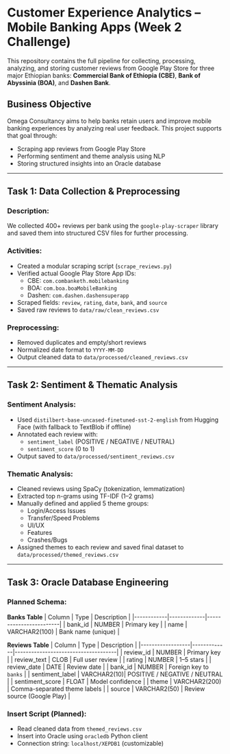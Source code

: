 #  Customer Experience Analytics – Mobile Banking Apps (Week 2 Challenge)

This repository contains the full pipeline for collecting, processing, analyzing, and storing customer reviews from Google Play Store for three major Ethiopian banks: **Commercial Bank of Ethiopia (CBE)**, **Bank of Abyssinia (BOA)**, and **Dashen Bank**.

##  Business Objective

Omega Consultancy aims to help banks retain users and improve mobile banking experiences by analyzing real user feedback. This project supports that goal through:

- Scraping app reviews from Google Play Store
- Performing sentiment and theme analysis using NLP
- Storing structured insights into an Oracle database

---

##  Task 1: Data Collection & Preprocessing

### Description:
We collected 400+ reviews per bank using the `google-play-scraper` library and saved them into structured CSV files for further processing.

### Activities:
- Created a modular scraping script (`scrape_reviews.py`)
- Verified actual Google Play Store App IDs:
  - CBE: `com.combanketh.mobilebanking`
  - BOA: `com.boa.boaMobileBanking`
  - Dashen: `com.dashen.dashensuperapp`
- Scraped fields: `review`, `rating`, `date`, `bank`, and `source`
- Saved raw reviews to `data/raw/clean_reviews.csv`

### Preprocessing:
- Removed duplicates and empty/short reviews
- Normalized date format to `YYYY-MM-DD`
- Output cleaned data to `data/processed/cleaned_reviews.csv`

---

##  Task 2: Sentiment & Thematic Analysis

### Sentiment Analysis:
- Used `distilbert-base-uncased-finetuned-sst-2-english` from Hugging Face (with fallback to TextBlob if offline)
- Annotated each review with:
  - `sentiment_label` (POSITIVE / NEGATIVE / NEUTRAL)
  - `sentiment_score` (0 to 1)
- Output saved to `data/processed/sentiment_reviews.csv`

### Thematic Analysis:
- Cleaned reviews using SpaCy (tokenization, lemmatization)
- Extracted top n-grams using TF-IDF (1–2 grams)
- Manually defined and applied 5 theme groups:
  - Login/Access Issues
  - Transfer/Speed Problems
  - UI/UX
  - Features
  - Crashes/Bugs
- Assigned themes to each review and saved final dataset to `data/processed/themed_reviews.csv`

---

##  Task 3: Oracle Database Engineering

### Planned Schema:

**Banks Table**
| Column     | Type        | Description           |
|------------|-------------|------------------------|
| bank_id    | NUMBER      | Primary key            |
| name       | VARCHAR2(100) | Bank name (unique)    |

**Reviews Table**
| Column          | Type        | Description                         |
|------------------|-------------|-------------------------------------|
| review_id        | NUMBER      | Primary key                         |
| review_text      | CLOB        | Full user review                    |
| rating           | NUMBER      | 1–5 stars                           |
| review_date      | DATE        | Review date                         |
| bank_id          | NUMBER      | Foreign key to `banks`              |
| sentiment_label  | VARCHAR2(10)| POSITIVE / NEGATIVE / NEUTRAL       |
| sentiment_score  | FLOAT       | Model confidence                    |
| theme            | VARCHAR2(200) | Comma-separated theme labels      |
| source           | VARCHAR2(50) | Review source (Google Play)        |

### Insert Script (Planned):
- Read cleaned data from `themed_reviews.csv`
- Insert into Oracle using `oracledb` Python client
- Connection string: `localhost/XEPDB1` (customizable)

